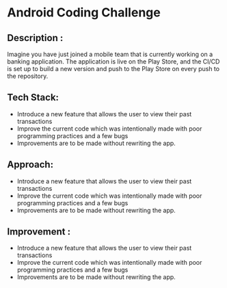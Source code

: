 # Android Coding Challenge

## Description :
Imagine you have just joined a mobile team that is currently working on a banking application.
The application is live on the Play Store, and the CI/CD is set up to build a new version and push to the Play Store on every push to the repository.

## Tech Stack:
- Introduce a new feature that allows the user to view their past transactions
- Improve the current code which was intentionally made with poor programming practices and a few bugs
- Improvements are to be made without rewriting the app.

## Approach:
- Introduce a new feature that allows the user to view their past transactions
- Improve the current code which was intentionally made with poor programming practices and a few bugs
- Improvements are to be made without rewriting the app.

## Improvement :
- Introduce a new feature that allows the user to view their past transactions
- Improve the current code which was intentionally made with poor programming practices and a few bugs
- Improvements are to be made without rewriting the app.


